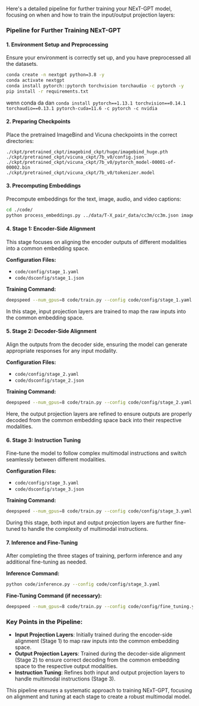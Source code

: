 Here's a detailed pipeline for further training your NExT-GPT model, focusing on when and how to train the input/output projection layers:

### Pipeline for Further Training NExT-GPT

#### 1. **Environment Setup and Preprocessing**

Ensure your environment is correctly set up, and you have preprocessed all the datasets.

```bash
conda create -n nextgpt python=3.8 -y
conda activate nextgpt
conda install pytorch::pytorch torchvision torchaudio -c pytorch -y
pip install -r requirements.txt
```

wenn conda da dan `conda install pytorch==1.13.1 torchvision==0.14.1 torchaudio==0.13.1 pytorch-cuda=11.6 -c pytorch -c nvidia`

#### 2. **Preparing Checkpoints**

Place the pretrained ImageBind and Vicuna checkpoints in the correct directories:

```plaintext
./ckpt/pretrained_ckpt/imagebind_ckpt/huge/imagebind_huge.pth
./ckpt/pretrained_ckpt/vicuna_ckpt/7b_v0/config.json
./ckpt/pretrained_ckpt/vicuna_ckpt/7b_v0/pytorch_model-00001-of-00002.bin
./ckpt/pretrained_ckpt/vicuna_ckpt/7b_v0/tokenizer.model
```

#### 3. **Precomputing Embeddings**

Precompute embeddings for the text, image, audio, and video captions:

```bash
cd ./code/
python process_embeddings.py ../data/T-X_pair_data/cc3m/cc3m.json image ../data/embed
```

#### 4. **Stage 1: Encoder-Side Alignment**

This stage focuses on aligning the encoder outputs of different modalities into a common embedding space.

**Configuration Files:**

- `code/config/stage_1.yaml`
- `code/dsconfig/stage_1.json`

**Training Command:**

```bash
deepspeed --num_gpus=8 code/train.py --config code/config/stage_1.yaml --ds_config code/dsconfig/stage_1.json
```

In this stage, input projection layers are trained to map the raw inputs into the common embedding space.

#### 5. **Stage 2: Decoder-Side Alignment**

Align the outputs from the decoder side, ensuring the model can generate appropriate responses for any input modality.

**Configuration Files:**

- `code/config/stage_2.yaml`
- `code/dsconfig/stage_2.json`

**Training Command:**

```bash
deepspeed --num_gpus=8 code/train.py --config code/config/stage_2.yaml --ds_config code/dsconfig/stage_2.json
```

Here, the output projection layers are refined to ensure outputs are properly decoded from the common embedding space back into their respective modalities.

#### 6. **Stage 3: Instruction Tuning**

Fine-tune the model to follow complex multimodal instructions and switch seamlessly between different modalities.

**Configuration Files:**

- `code/config/stage_3.yaml`
- `code/dsconfig/stage_3.json`

**Training Command:**

```bash
deepspeed --num_gpus=8 code/train.py --config code/config/stage_3.yaml --ds_config code/dsconfig/stage_3.json
```

During this stage, both input and output projection layers are further fine-tuned to handle the complexity of multimodal instructions.

#### 7. **Inference and Fine-Tuning**

After completing the three stages of training, perform inference and any additional fine-tuning as needed.

**Inference Command:**

```bash
python code/inference.py --config code/config/stage_3.yaml
```

**Fine-Tuning Command (if necessary):**

```bash
deepspeed --num_gpus=8 code/train.py --config code/config/fine_tuning.yaml --ds_config code/dsconfig/fine_tuning.json
```

### Key Points in the Pipeline:

- **Input Projection Layers**: Initially trained during the encoder-side alignment (Stage 1) to map raw inputs into the common embedding space.
- **Output Projection Layers**: Trained during the decoder-side alignment (Stage 2) to ensure correct decoding from the common embedding space to the respective output modalities.
- **Instruction Tuning**: Refines both input and output projection layers to handle multimodal instructions (Stage 3).

This pipeline ensures a systematic approach to training NExT-GPT, focusing on alignment and tuning at each stage to create a robust multimodal model.
